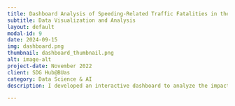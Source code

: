 ```yaml
---
title: Dashboard Analysis of Speeding-Related Traffic Fatalities in the USA
subtitle: Data Visualization and Analysis
layout: default
modal-id: 9
date: 2024-09-15
img: dashboard.png
thumbnail: dashboard_thumbnail.png
alt: image-alt
project-date: November 2022
client: SDG Hub@BUas
category: Data Science & AI
description: I developed an interactive dashboard to analyze the impact of speeding on traffic fatalities in the USA, using data on age, gender, road conditions, and alcohol involvement.

---
```

